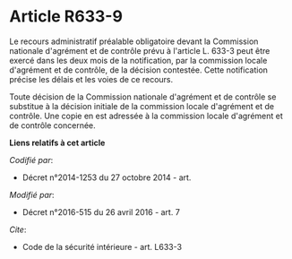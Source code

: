 # Article R633-9

Le recours administratif préalable obligatoire devant la Commission nationale d'agrément et de contrôle prévu à l'article L.
633-3 peut être exercé dans les deux mois de la notification, par la commission  locale d'agrément et de contrôle, de la
décision contestée. Cette notification précise les délais et les voies de ce recours. 

Toute décision de la Commission nationale d'agrément et de contrôle se substitue à la décision initiale de la commission
locale d'agrément et de contrôle. Une copie en est adressée à la commission  locale d'agrément et de contrôle concernée.

**Liens relatifs à cet article**

_Codifié par_:

  - Décret n°2014-1253 du 27 octobre 2014 - art.

_Modifié par_:

  - Décret n°2016-515 du 26 avril 2016 - art. 7

_Cite_:

  - Code de la sécurité intérieure - art. L633-3
